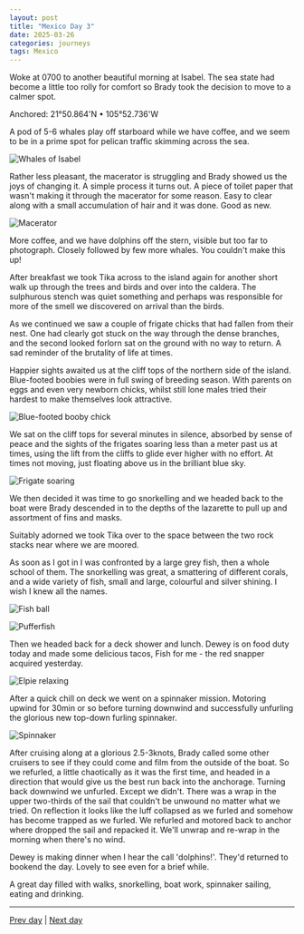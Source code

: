 ```yaml
---
layout: post
title: "Mexico Day 3"
date: 2025-03-26
categories: journeys
tags: Mexico
---
```


Woke at 0700 to another beautiful morning at Isabel.  The sea state had become a little too rolly for comfort so Brady took the decision to move to a calmer spot. 

Anchored: 21°50.864'N • 105°52.736'W

A pod of 5-6 whales play off  starboard while we have coffee, and we seem to be in a prime spot for pelican traffic skimming across the sea. 

![Whales of Isabel]({{site-url}}/images/day-3-whale.jpg)

Rather less pleasant, the macerator is struggling and Brady showed us the joys of changing it. A simple process it turns out. A piece of toilet paper that wasn't making it through the macerator for some reason. Easy to clear along with a small accumulation of hair and it was done. Good as new. 


![Macerator]({{site-url}}/images/macerator.png)

More coffee, and we have dolphins off the stern, visible but too far to photograph. Closely followed by few more whales. You couldn't make this up!

After breakfast we took Tika across to the island again for another short walk up through the trees and birds and over into the caldera. The sulphurous stench was quiet something and perhaps was responsible for more of the smell we discovered on arrival than the birds. 

As we continued we saw a couple of frigate chicks that had fallen from their nest. One had clearly got stuck on the way through the dense branches, and the second looked forlorn sat on the ground with no way to return. A sad reminder of the brutality of life at times. 

Happier sights awaited us at the cliff tops of the northern side of the island. Blue-footed boobies were in full swing of breeding season. With parents on eggs and even very newborn chicks, whilst still lone males tried their hardest to make themselves look attractive. 

![Blue-footed booby chick]({{site-url}}/images/blue-footed-booby-chick.png)

We sat on the cliff tops for several minutes in silence, absorbed by sense of peace and the sights of the frigates soaring less than a meter past us at times, using the lift from the cliffs to glide ever higher with no effort. At times not moving, just floating above us in the brilliant blue sky. 

![Frigate soaring]({{site-url}}/images/frigate-soaring.png)

We then decided it was time to go snorkelling and we headed back to the boat were Brady descended in to the depths of the lazarette to pull up and assortment of fins and masks. 

Suitably adorned we took Tika over to the space between the two rock stacks near where we are moored. 

As soon as I got in I was confronted by a large grey fish, then a whole school of them. The snorkelling was great, a smattering of different corals, and a wide variety of fish, small and large, colourful and silver shining. I wish I knew all the names. 

![Fish ball]({{site-url}}/images/fishball.png)

![Pufferfish]({{site-url}}/images/pufferfish.png)

Then we headed back for a deck shower and lunch. Dewey is on food duty today and made some delicious tacos, Fish for me - the red snapper acquired yesterday. 

![Elpie relaxing]({{site-url}}/images/elpie-reading.jpg)

After a quick chill on deck we went on a spinnaker mission. Motoring upwind for 30min or so before turning downwind and successfully unfurling the glorious new top-down furling spinnaker.  

![Spinnaker]({{site-url}}/images/spinnaker-starboard.jpg)

After cruising along at a glorious 2.5-3knots, Brady called some other cruisers to see if they could come and film from the outside of the boat. So we refurled, a little chaotically as it was the first time, and headed in a direction that would give us the best run back into the anchorage. Turning back downwind we unfurled. Except we didn't. There was a wrap in the upper two-thirds of the sail that couldn't be unwound no matter what we tried. On reflection it looks like the luff collapsed as we furled and somehow has become trapped as we furled. We refurled and motored back to anchor where dropped the sail and repacked it. We'll unwrap and re-wrap in the morning when there's no wind. 

Dewey is making dinner when I hear the call 'dolphins!'. They'd returned to bookend the day. Lovely to see even for a brief while.

A great day filled with walks, snorkelling, boat work, spinnaker sailing, eating and drinking. 

---
[Prev day]({{site-url}}/blog/2025/03/mexico-day2/) | [Next day]({{site-url}}/blog/2025/03/mexico-day4/)